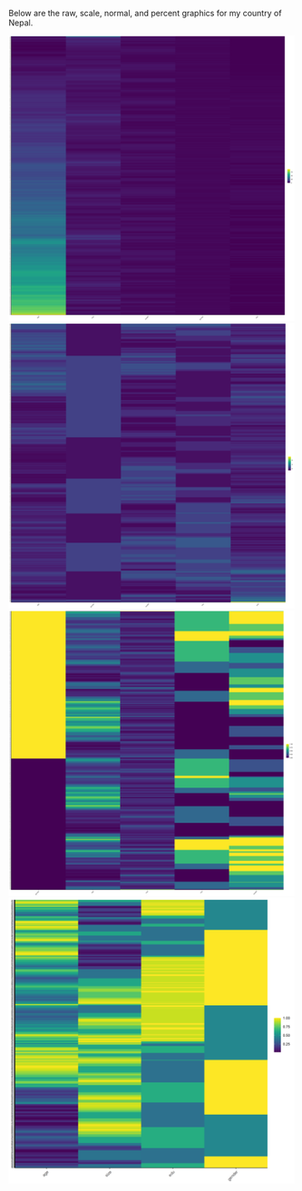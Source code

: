 Below are the raw, scale, normal, and percent graphics for my country of Nepal.

![Alt_Text](/raw.png)
![Alt_Text](/scale.png)
![Alt_Text](/normal.png)
![Alt_Text](/percent.png)
